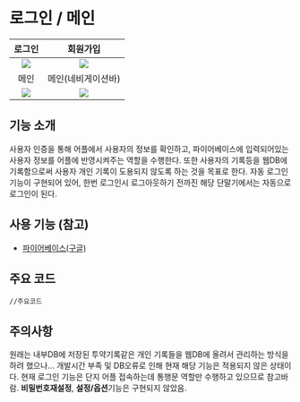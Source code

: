 # 로그인 / 메인

로그인       |  회원가입    
:-------------------------:|:-------------------------:
![](https://user-images.githubusercontent.com/58100710/144952974-d2fb44c4-5eda-4a4d-a96e-d1ee2e3ac51f.png)  |  ![](https://user-images.githubusercontent.com/58100710/144952979-a181cb79-97d5-4ab1-9e82-25ded53d7057.png)
메인       |  메인(네비게이션바)    |
![](https://user-images.githubusercontent.com/58100710/144952786-12775f8c-56da-4fd2-bbe2-ac0fb609bd9d.png)  | ![](https://user-images.githubusercontent.com/58100710/145129010-f2dc4c2c-1d79-4d4a-ab2e-e314062a0cf5.png)



## 기능 소개
사용자 인증을 통해 어플에서 사용자의 정보를 확인하고, 파이어베이스에 입력되어있는 사용자 정보를 어플에 반영시켜주는 역할을 수행한다. 또한 사용자의 기록등을 웹DB에 기록함으로써 사용자 개인 기록이 도용되지 않도록 하는 것을 목표로 한다. 자동 로그인 기능이 구현되어 있어, 한번 로그인시 로그아웃하기 전까진 해당 단말기에서는 자동으로 로그인이 된다.

## 사용 기능 (참고)
- [파이어베이스(구글)](https://firebase.google.com/?hl=ko)

## 주요 코드
```
//주요코드
```

## 주의사항
원래는 내부DB에 저장된 투약기록같은 개인 기록들을 웹DB에 올려서 관리하는 방식을 하려 했으나... 개발시간 부족 및 DB오류로 인해 현재 해당 기능은 적용되지 않은 상태이다.
현재 로그인 기능은 단지 어플 접속하는데 통행문 역할만 수행하고 있으므로 참고바람.
**비밀번호재설정**, **설정/옵션**기능은 구현되지 않았음.

